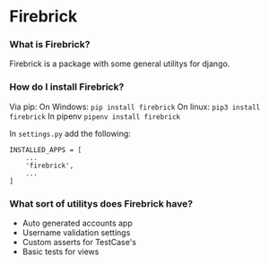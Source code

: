 # Firebrick
 
### What is Firebrick?
Firebrick is a package with some general utilitys for django.


### How do I install Firebrick?
Via pip:
On Windows: `pip install firebrick`
On linux: `pip3 install firebrick`
In pipenv `pipenv install firebrick`

In `settings.py` add the following:

```
INSTALLED_APPS = [
    ...
    'firebrick',
    ...
]
```


### What sort of utilitys does Firebrick have?
- Auto generated accounts app
- Username validation settings
- Custom asserts for TestCase's
- Basic tests for views